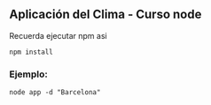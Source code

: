 ## Aplicación del Clima - Curso node



Recuerda ejecutar npm asi

```
npm install

```

### Ejemplo:

```
node app -d "Barcelona"
```